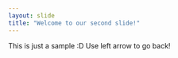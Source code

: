 ```yaml
---
layout: slide
title: "Welcome to our second slide!"
---
```

This is just a sample :D
Use left arrow to go back!
